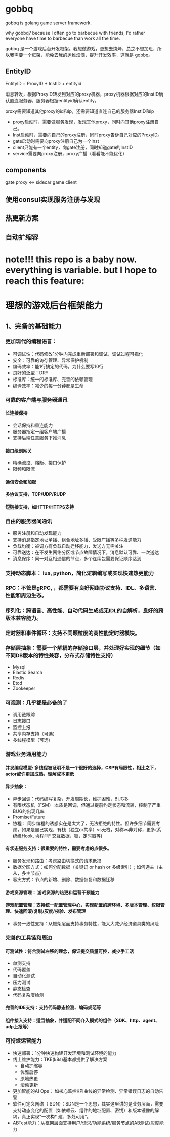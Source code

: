 # gobbq
gobbq is golang game server framework.

why gobbq? because I often go to barbecue with friends,  I'd rather everyone have time to barbecue than work all the time.

gobbq 是一个游戏后台开发框架。我想做游戏，更想去烧烤，总之不想加班，所以我需要一个框架，能免去我的运维烦恼，提升开发效率，这就是 gobbq。


## EntityID
EntityID = ProxyID + InstID + entityid

消息转发，根据ProxyID转发到对应的proxy机器，proxy机器根据对应的InstID确认直连服务器，服务器根据entityid确认entity。

proxy需要知道其他proxy的id和ip，还需要知道直连自己的服务器InstID和ip

* proxy启动时，需要做服务发现，发现其他proxy，同时向其他proxy注册自己。
* Inst启动时，需要向自己的proxy注册，同时proxy告诉自己对应的ProxyID。
* gate启动时需要向proxy注册自己为一个Inst
* client只能有一个entity，向gate注册，同时知道gate的InstID
* service需要向proxy注册，proxy广播（看看能不能优化）

## components
gate
proxy <=> sidecar
game
client

## 使用consul实现服务注册与发现

## 热更新方案

## 自动扩缩容

# note!!! this repo is a baby now. everything is variable. but I hope to reach this feature:

# 理想的游戏后台框架能力

## 1、完备的基础能力
### 更加现代的编程语言：
* 可调试性：代码修改1分钟内完成重新部署和调试，调试过程可视化
* 安全：可靠的访存管理、异常保护机制
* 编码效率：能1行搞定的代码，为什么要写10行
* 良好的泛型：DRY
* 标准库：统一的标准库、完善的依赖管理
* 编译效率：减少的每一分钟都是生命
### 可靠的客户端与服务器通讯
#### 长连接保持
* 会话保持和重连能力
* 服务器指定一组客户端广播
* 支持后端任意服务下推消息
#### 接口级别网关
* 精确流控、熔断、接口保护
* 限频和限流
#### 通信安全和加密
#### 多协议支持，TCP/UDP/RUDP
#### 短链接支持，如HTTP/HTTPS支持
### 自由的服务器间通讯
* 服务注册和自动发现能力
* 支持消息指定地址单播、组合地址多播、受限广播等多种发送能力
* 负载均衡：被调方有负载自动迁移能力，发送方无需关注
* 可靠送达：在不发生网络分区或节点故障情况下，消息默认可靠、一次送达
* 消息保序：同一对互相通信的节点，多个连续包需要保证顺序达到

### 支持动态脚本： lua, python，简化逻辑编写或实现快速热更能力
### RPC：不管是gRPC, ，都需要有良好网络协议支持、IDL、多语言、性能和周边生态。
### 序列化：跨语言、高性能、自动代码生成或无IDL的自解析，良好的跨版本兼容能力。
### 定时器和事件循环：支持不同颗粒度的高性能定时器模块。
### 存储层抽象：需要一个解耦的存储接口层，并处理好实现的细节（如不同DB版本的特性兼容，分布式存储特性支持）
* Mysql
* Elastic Search
* Redis
* Etcd
* Zookeeper

### 可观测：几乎都是必备的了
* 调用链跟踪
* 日志接口
* 监控上报
* 共享内存支持（可选）
* 多线程模型（可选）
### 游戏业务通用能力
#### 并发编程模型: 多线程被证明不是一个很好的选择，CSP有局限性，相比之下，actor或许更加成熟，理解成本更低
#### 异步抽象：
* 异步回调：代码编写复杂，开发周期长，维护困难，BUG多
* 有限状态机（FSM）:本质是回调，但通过提前约定状态和流转，控制了严重BUG的出现几率
* Promise/Future
* 协程： 同步编程的诱惑实在是太大了，无法拒绝的特性。但许多细节需要考虑，如果是自己实现，有栈（独立or共享）vs无栈，对称vs非对称，更多(系统级Hook, 协程间* 交互数据，锁，定时器等)
#### 有状态服务支持：很重要的特性，需要考虑的点很多。
* 服务发现和路由：考虑路由切换式的请求低损
* 数据分区方式：如何分配数据（关键词 or hash or 多级索引）; 如何选主（主从，多主节点）
* 容灾方式：节点的新增、删除、数据恢复和数据迁移
#### 游戏资源管理： 游戏资源的热更和运营干预能力
#### 游戏配置管理：支持统一配置管理中心，实现配置的跨环境、多版本管理、权限管理、快速回滚/复制/灰度/校验、发布管理
* 事务一致性支持：从框架层面支持事务特性，能大大减少经济道具类的风险
### 完善的工具链和周边
#### 可测试性：符合测试左移的理念，保证提交质量可控，减少手工活
* 单测支持
* 代码覆盖
* 自动化测试
* 压力测试
* 静态检查
* 代码复杂度检测

#### 完善的IDE支持：支持代码静态检测、编码规范等
#### 组件接入支持：适当抽象，并适配不同介入模式的组件（SDK、http、agent、udp上报等）
### 可持续运营能力
* 快速部署：1分钟快速构建开发环境和测试环境的能力
* 线上维护能力：TKE(k8s)基本都提供了解决方案
    - 自动扩缩容
    - 优雅启停
    - 原地热更
    - 滚动更新
* 更加智能的AI Ops： 如核心监控KPI曲线的异常检测、异常错误日志的自动告警
* 软件可定义网络（ SDN）：SDN是一个思想，其实这里讲的是业务层面，需要支持动态变化的配置（如依赖云、组件的地址配置、密钥）和版本镜像的解耦，真正实现“一次构* 建、多处可用”。
* ABTest能力：从框架层面支持用户/请求/功能系统/服务节点的AB测试/灰度能力
